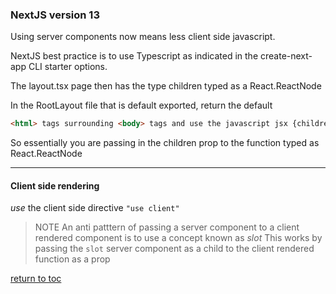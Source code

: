 ### NextJS version 13

Using server components now means less client side javascript. 

NextJS best practice is to use Typescript as indicated in the create-next-app CLI starter options.

The layout.tsx page then has the type children typed as a React.ReactNode

In the RootLayout file that is default exported, return the default 
```html
<html> tags surrounding <body> tags and use the javascript jsx {children} escaped
```
So essentially you are passing in the children prop to the function typed as React.ReactNode

---
#### Client side rendering
*use* the client side directive `"use client"`

> NOTE
>An anti patttern of passing a server component to a client rendered component is to use a concept known as *slot*
>This works by passing the `slot` server component as a child to the client rendered function as a prop


[return to toc](README.md)
